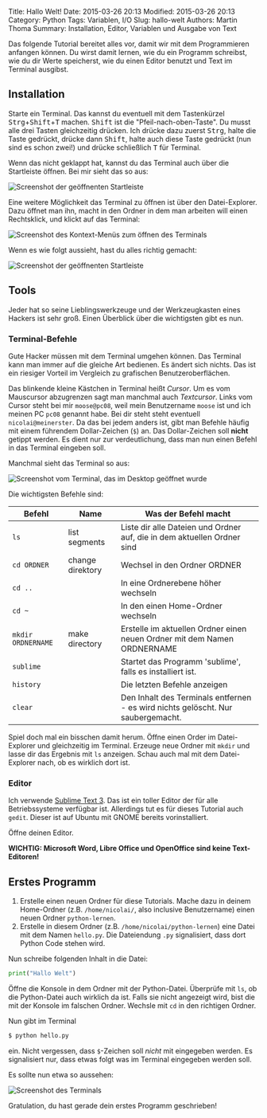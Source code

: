 Title: Hallo Welt!
Date: 2015-03-26 20:13
Modified: 2015-03-26 20:13
Category: Python
Tags: Variablen, I/O
Slug: hallo-welt
Authors: Martin Thoma
Summary: Installation, Editor, Variablen und Ausgabe von Text

Das folgende Tutorial bereitet alles vor, damit wir mit dem Programmieren
anfangen können. Du wirst damit lernen, wie du ein Programm schreibst, wie du
dir Werte speicherst, wie du einen Editor benutzt und Text im Terminal
ausgibst.


## Installation

Starte ein Terminal. Das kannst du eventuell mit dem Tastenkürzel
<kbd>Strg</kbd>+<kbd>Shift</kbd>+<kbd>T</kbd> machen. <kbd>Shift</kbd> ist die
"Pfeil-nach-oben-Taste". Du musst alle drei Tasten gleichzeitig drücken.
Ich drücke dazu zuerst <kbd>Strg</kbd>, halte die Taste gedrückt, drücke dann
<kbd>Shift</kbd>, halte auch diese Taste gedrückt (nun sind es schon zwei!)
und drücke schließlich <kbd>T</kbd> für Terminal.

Wenn das nicht geklappt hat, kannst du das Terminal auch über die Startleiste
öffnen. Bei mir sieht das so aus:

![Screenshot der geöffnenten Startleiste]({attach}/images/open-terminal.png)

Eine weitere Möglichkeit das Terminal zu öffnen ist über den Datei-Explorer.
Dazu öffnet man ihn, macht in den Ordner in dem man arbeiten will einen
Rechtsklick, und klickt auf das Terminal:

![Screenshot des Kontext-Menüs zum öffnen des Terminals]({attach}/images/open-terminal-via-context-menu.png)


Wenn es wie folgt aussieht, hast du alles richtig gemacht:

![Screenshot der geöffnenten Startleiste]({attach}/images/terminal-screenshot.png)


## Tools

Jeder hat so seine Lieblingswerkzeuge und der Werkzeugkasten eines Hackers ist
sehr groß. Einen Überblick über die wichtigsten gibt es nun.


### Terminal-Befehle

Gute Hacker müssen mit dem Terminal umgehen können. Das Terminal kann
man immer auf die gleiche Art bedienen. Es ändert sich nichts. Das ist ein
riesiger Vorteil im Vergleich zu grafischen Benutzeroberflächen.

Das blinkende kleine Kästchen in Terminal heißt *Cursor*. Um es vom Mauscursor
abzugrenzen sagt man manchmal auch *Textcursor*. Links vom Cursor steht bei mir
`moose@pc08`, weil mein Benutzername `moose` ist und ich meinen PC `pc08`
genannt habe. Bei dir steht steht eventuell `nicolai@meinerster`. Da das bei
jedem anders ist, gibt man Befehle häufig mit einem führendem Dollar-Zeichen
(`$`) an. Das Dollar-Zeichen soll **nicht** getippt werden. Es dient nur zur
verdeutlichung, dass man nun einen Befehl in das Terminal eingeben soll.

Manchmal sieht das Terminal so aus:

![Screenshot vom Terminal, das im Desktop geöffnet wurde]({attach}/images/terminal-in-desktop.png)

Die wichtigsten Befehle sind:

| Befehl             | Name             | Was der Befehl macht                                                             |
| ------------------ | ---------------- | -------------------------------------------------------------------------------- |
| `ls`               | list segments    | Liste dir alle Dateien und Ordner auf, die in dem aktuellen Ordner sind          |
| `cd ORDNER`        | change direktory | Wechsel in den Ordner ORDNER                                                     |
| `cd ..`            |                  | In eine Ordnerebene höher wechseln                                               |
| `cd ~`             |                  | In den einen Home-Ordner wechseln                                                |
| `mkdir ORDNERNAME` | make directory   | Erstelle im aktuellen Ordner einen neuen Ordner mit dem Namen ORDNERNAME         |
| `sublime`          |                  | Startet das Programm 'sublime', falls es installiert ist.                        |
| `history`          |                  | Die letzten Befehle anzeigen                                                     |
| `clear`            |                  | Den Inhalt des Terminals entfernen - es wird nichts gelöscht. Nur saubergemacht. |

Spiel doch mal ein bisschen damit herum. Öffne einen Order im Datei-Explorer
und gleichzeitig im Terminal. Erzeuge neue Ordner mit `mkdir` und lasse dir das
Ergebnis mit `ls` anzeigen. Schau auch mal mit dem Datei-Explorer nach, ob es
wirklich dort ist.

### Editor

Ich verwende [Sublime Text 3](http://www.sublimetext.com/). Das ist ein toller
Editor der für alle Betriebssysteme verfügbar ist. Allerdings tut es für dieses
Tutorial auch `gedit`. Dieser ist auf Ubuntu mit GNOME bereits vorinstalliert.

Öffne deinen Editor.

**WICHTIG: Microsoft Word, Libre Office und OpenOffice sind keine Text-Editoren!**

## Erstes Programm

1. Erstelle einen neuen Ordner für diese Tutorials. Mache dazu in deinem
   Home-Ordner (z.B. `/home/nicolai/`, also inclusive Benutzername) einen neuen
   Ordner `python-lernen`.
2. Erstelle in diesem Ordner (z.B. `/home/nicolai/python-lernen`) eine Datei
   mit dem Namen `hello.py`. Die Dateiendung `.py` signalisiert, dass dort
   Python Code stehen wird.

Nun schreibe folgenden Inhalt in die Datei:

```python
print("Hallo Welt")
```

Öffne die Konsole in dem Ordner mit der Python-Datei. Überprüfe mit `ls`, ob
die Python-Datei auch wirklich da ist. Falls sie nicht angezeigt wird, bist
die mit der Konsole im falschen Ordner. Wechsle mit `cd` in den richtigen
Ordner.

Nun gibt im Terminal

```bash
$ python hello.py
```

ein. Nicht vergessen, dass `$`-Zeichen soll *nicht* mit eingegeben werden. Es
signalisiert nur, dass etwas folgt was im Terminal eingegeben werden soll.

Es sollte nun etwa so aussehen:

![Screenshot des Terminals]({attach}/images/python-hallo-welt.png)

Gratulation, du hast gerade dein erstes Programm geschrieben!
